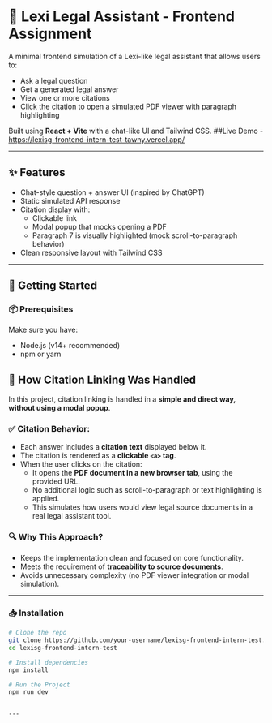 

# 🧠 Lexi Legal Assistant - Frontend Assignment

A minimal frontend simulation of a Lexi-like legal assistant that allows users to:

- Ask a legal question
- Get a generated legal answer
- View one or more citations
- Click the citation to open a simulated PDF viewer with paragraph highlighting

Built using **React + Vite** with a chat-like UI and Tailwind CSS.
##Live Demo - https://lexisg-frontend-intern-test-tawny.vercel.app/

---

## ✨ Features

- Chat-style question + answer UI (inspired by ChatGPT)
- Static simulated API response
- Citation display with:
  - Clickable link
  - Modal popup that mocks opening a PDF
  - Paragraph 7 is visually highlighted (mock scroll-to-paragraph behavior)
- Clean responsive layout with Tailwind CSS

---

## 🚀 Getting Started

### 📦 Prerequisites

Make sure you have:

- Node.js (v14+ recommended)
- npm or yarn


## 🔗 How Citation Linking Was Handled

In this project, citation linking is handled in a **simple and direct way, without using a modal popup**.

### ✅ Citation Behavior:

- Each answer includes a **citation text** displayed below it.
- The citation is rendered as a **clickable `<a>` tag**.
- When the user clicks on the citation:
  - It opens the **PDF document in a new browser tab**, using the provided URL.
  - No additional logic such as scroll-to-paragraph or text highlighting is applied.
  - This simulates how users would view legal source documents in a real legal assistant tool.

### 🔍 Why This Approach?

- Keeps the implementation clean and focused on core functionality.
- Meets the requirement of **traceability to source documents**.
- Avoids unnecessary complexity (no PDF viewer integration or modal simulation).


---

### 📥 Installation

```bash
# Clone the repo
git clone https://github.com/your-username/lexisg-frontend-intern-test.git](https://github.com/Gaurav22-github/Lexisg-frontend-intern-test.git
cd lexisg-frontend-intern-test

# Install dependencies
npm install

# Run the Project
npm run dev


---



